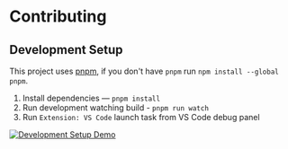 # Contributing

## Development Setup

This project uses [pnpm](https://pnpm.js.org/), if you don't have `pnpm` run `npm install --global pnpm`.

1. Install dependencies — `pnpm install`
2. Run development watching build - `pnpm run watch`
3. Run `Extension: VS Code` launch task from VS Code debug panel


[![Development Setup Demo](https://img.youtube.com/vi/lVIhkSays9g/0.jpg)](https://www.youtube.com/watch?v=lVIhkSays9g)
